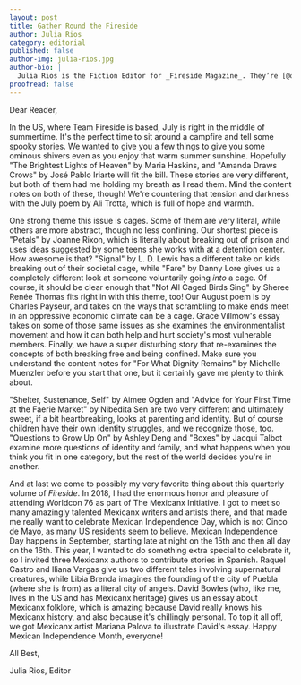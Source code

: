 ```yaml
---
layout: post
title: Gather Round the Fireside
author: Julia Rios
category: editorial
published: false
author-img: julia-rios.jpg
author-bio: |
  Julia Rios is the Fiction Editor for _Fireside Magazine_. They’re [@omgjulia](https://www.twitter.com/omgjulia) on Twitter.    
proofread: false
---
```


Dear Reader,

In the US, where Team Fireside is based, July is right in the middle of summertime. It's the perfect time to sit around a campfire and tell some spooky stories. We wanted to give you a few things to give you some ominous shivers even as you enjoy that warm summer sunshine. Hopefully "The Brightest Lights of Heaven" by Maria Haskins, and "Amanda Draws Crows" by José Pablo Iriarte will fit the bill. These stories are very different, but both of them had me holding my breath as I read them. Mind the content notes on both of these, though! We're countering that tension and darkness with the July poem by Ali Trotta, which is full of hope and warmth.

One strong theme this issue is cages. Some of them are very literal, while others are more abstract, though no less confining. Our shortest piece is "Petals" by Joanne Rixon, which is literally about breaking out of prison and uses ideas suggested by some teens she works with at a detention center. How awesome is that? "Signal" by L. D. Lewis has a different take on kids breaking out of their societal cage, while "Fare" by Danny Lore gives us a completely different look at someone voluntarily going _into_ a cage. Of course, it should be clear enough that "Not All Caged Birds Sing" by Sheree Renée Thomas fits right in with this theme, too! Our August poem is by Charles Payseur, and takes on the ways that scrambling to make ends meet in an oppressive economic climate can be a cage. Grace Villmow's essay takes on some of those same issues as she examines the environmentalist movement and how it can both help and hurt society's most vulnerable members. Finally, we have a super disturbing story that re-examines the concepts of both breaking free and being confined. Make sure you understand the content notes for "For What Dignity Remains" by Michelle Muenzler before you start that one, but it certainly gave me plenty to think about.

"Shelter, Sustenance, Self" by Aimee Ogden and "Advice for Your First Time at the Faerie Market" by Nibedita Sen are two very different and ultimately sweet, if a bit heartbreaking, looks at parenting and identity. But of course children have their own identity struggles, and we recognize those, too. "Questions to Grow Up On" by Ashley Deng and "Boxes" by Jacqui Talbot examine more questions of identity and family, and what happens when you think you fit in one category, but the rest of the world decides you're in another.

And at last we come to possibly my very favorite thing about this quarterly volume of _Fireside_. In 2018, I had the enormous honor and pleasure of attending Worldcon 76 as part of The Mexicanx Initiative. I got to meet so many amazingly talented Mexicanx writers and artists there, and that made me really want to celebrate Mexican Independence Day, which is not Cinco de Mayo, as many US residents seem to believe. Mexican Independence Day happens in September, starting late at night on the 15th and then all day on the 16th. This year, I wanted to do something extra special to celebrate it, so I invited three Mexicanx authors to contribute stories in Spanish. Raquel Castro and Iliana Vargas give us two different tales involving supernatural creatures, while Libia Brenda imagines the founding of the city of Puebla (where she is from) as a literal city of angels. David Bowles (who, like me, lives in the US and has Mexicanx heritage) gives us an essay about Mexicanx folklore, which is amazing because David really knows his Mexicanx history, and also because it's chillingly personal. To top it all off, we got Mexicanx artist Mariana Palova to illustrate David's essay. Happy Mexican Independence Month, everyone!

All Best,

Julia Rios, Editor
